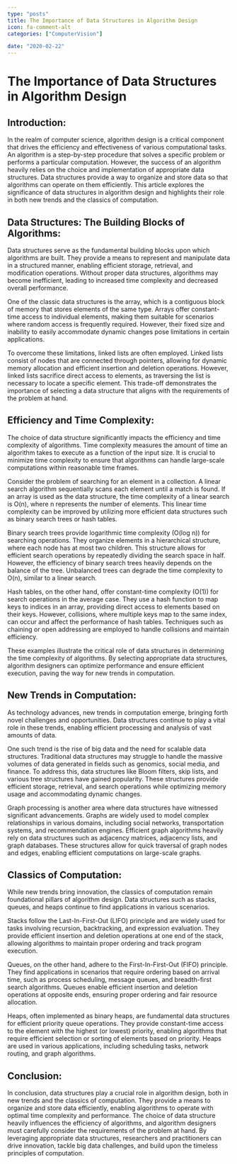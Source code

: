 ```yaml
---
type: "posts"
title: The Importance of Data Structures in Algorithm Design
icon: fa-comment-alt
categories: ["ComputerVision"]

date: "2020-02-22"
---
```




# The Importance of Data Structures in Algorithm Design

## Introduction:

In the realm of computer science, algorithm design is a critical component that drives the efficiency and effectiveness of various computational tasks. An algorithm is a step-by-step procedure that solves a specific problem or performs a particular computation. However, the success of an algorithm heavily relies on the choice and implementation of appropriate data structures. Data structures provide a way to organize and store data so that algorithms can operate on them efficiently. This article explores the significance of data structures in algorithm design and highlights their role in both new trends and the classics of computation.

## Data Structures: The Building Blocks of Algorithms:

Data structures serve as the fundamental building blocks upon which algorithms are built. They provide a means to represent and manipulate data in a structured manner, enabling efficient storage, retrieval, and modification operations. Without proper data structures, algorithms may become inefficient, leading to increased time complexity and decreased overall performance.

One of the classic data structures is the array, which is a contiguous block of memory that stores elements of the same type. Arrays offer constant-time access to individual elements, making them suitable for scenarios where random access is frequently required. However, their fixed size and inability to easily accommodate dynamic changes pose limitations in certain applications.

To overcome these limitations, linked lists are often employed. Linked lists consist of nodes that are connected through pointers, allowing for dynamic memory allocation and efficient insertion and deletion operations. However, linked lists sacrifice direct access to elements, as traversing the list is necessary to locate a specific element. This trade-off demonstrates the importance of selecting a data structure that aligns with the requirements of the problem at hand.

## Efficiency and Time Complexity:

The choice of data structure significantly impacts the efficiency and time complexity of algorithms. Time complexity measures the amount of time an algorithm takes to execute as a function of the input size. It is crucial to minimize time complexity to ensure that algorithms can handle large-scale computations within reasonable time frames.

Consider the problem of searching for an element in a collection. A linear search algorithm sequentially scans each element until a match is found. If an array is used as the data structure, the time complexity of a linear search is O(n), where n represents the number of elements. This linear time complexity can be improved by utilizing more efficient data structures such as binary search trees or hash tables.

Binary search trees provide logarithmic time complexity (O(log n)) for searching operations. They organize elements in a hierarchical structure, where each node has at most two children. This structure allows for efficient search operations by repeatedly dividing the search space in half. However, the efficiency of binary search trees heavily depends on the balance of the tree. Unbalanced trees can degrade the time complexity to O(n), similar to a linear search.

Hash tables, on the other hand, offer constant-time complexity (O(1)) for search operations in the average case. They use a hash function to map keys to indices in an array, providing direct access to elements based on their keys. However, collisions, where multiple keys map to the same index, can occur and affect the performance of hash tables. Techniques such as chaining or open addressing are employed to handle collisions and maintain efficiency.

These examples illustrate the critical role of data structures in determining the time complexity of algorithms. By selecting appropriate data structures, algorithm designers can optimize performance and ensure efficient execution, paving the way for new trends in computation.

## New Trends in Computation:

As technology advances, new trends in computation emerge, bringing forth novel challenges and opportunities. Data structures continue to play a vital role in these trends, enabling efficient processing and analysis of vast amounts of data.

One such trend is the rise of big data and the need for scalable data structures. Traditional data structures may struggle to handle the massive volumes of data generated in fields such as genomics, social media, and finance. To address this, data structures like Bloom filters, skip lists, and various tree structures have gained popularity. These structures provide efficient storage, retrieval, and search operations while optimizing memory usage and accommodating dynamic changes.

Graph processing is another area where data structures have witnessed significant advancements. Graphs are widely used to model complex relationships in various domains, including social networks, transportation systems, and recommendation engines. Efficient graph algorithms heavily rely on data structures such as adjacency matrices, adjacency lists, and graph databases. These structures allow for quick traversal of graph nodes and edges, enabling efficient computations on large-scale graphs.

## Classics of Computation:

While new trends bring innovation, the classics of computation remain foundational pillars of algorithm design. Data structures such as stacks, queues, and heaps continue to find applications in various scenarios.

Stacks follow the Last-In-First-Out (LIFO) principle and are widely used for tasks involving recursion, backtracking, and expression evaluation. They provide efficient insertion and deletion operations at one end of the stack, allowing algorithms to maintain proper ordering and track program execution.

Queues, on the other hand, adhere to the First-In-First-Out (FIFO) principle. They find applications in scenarios that require ordering based on arrival time, such as process scheduling, message queues, and breadth-first search algorithms. Queues enable efficient insertion and deletion operations at opposite ends, ensuring proper ordering and fair resource allocation.

Heaps, often implemented as binary heaps, are fundamental data structures for efficient priority queue operations. They provide constant-time access to the element with the highest (or lowest) priority, enabling algorithms that require efficient selection or sorting of elements based on priority. Heaps are used in various applications, including scheduling tasks, network routing, and graph algorithms.

## Conclusion:

In conclusion, data structures play a crucial role in algorithm design, both in new trends and the classics of computation. They provide a means to organize and store data efficiently, enabling algorithms to operate with optimal time complexity and performance. The choice of data structure heavily influences the efficiency of algorithms, and algorithm designers must carefully consider the requirements of the problem at hand. By leveraging appropriate data structures, researchers and practitioners can drive innovation, tackle big data challenges, and build upon the timeless principles of computation.